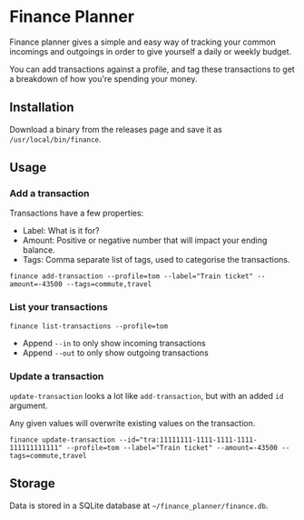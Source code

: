 # Finance Planner

Finance planner gives a simple and easy way of tracking your common incomings and outgoings in order to give yourself a daily or weekly budget.

You can add transactions against a profile, and tag these transactions to get a breakdown of how you're spending your money.

## Installation

Download a binary from the releases page and save it as `/usr/local/bin/finance`.

## Usage

### Add a transaction
Transactions have a few properties:
- Label: What is it for?
- Amount: Positive or negative number that will impact your ending balance.
- Tags: Comma separate list of tags, used to categorise the transactions.
```
finance add-transaction --profile=tom --label="Train ticket" --amount=-43500 --tags=commute,travel
```

### List your transactions
```
finance list-transactions --profile=tom
```

- Append `--in` to only show incoming transactions
- Append `--out` to only show outgoing transactions

### Update a transaction
`update-transaction` looks a lot like `add-transaction`, but with an added `id` argument.

Any given values will overwrite existing values on the transaction.

```
finance update-transaction --id="tra:11111111-1111-1111-1111-111111111111" --profile=tom --label="Train ticket" --amount=-43500 --tags=commute,travel
```

## Storage
Data is stored in a SQLite database at `~/finance_planner/finance.db`.
